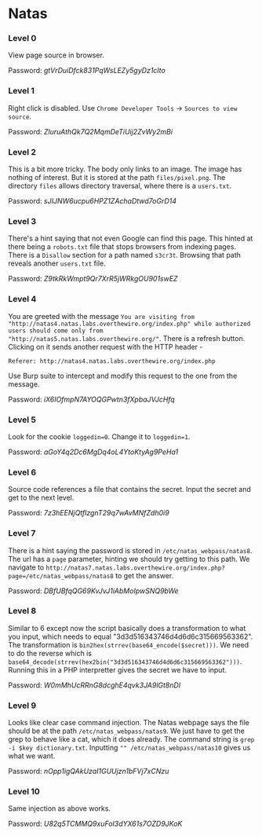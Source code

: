 # Natas

### Level 0

View page source in browser.

Password: *gtVrDuiDfck831PqWsLEZy5gyDz1clto*

### Level 1

Right click is disabled. Use `Chrome Developer Tools` -> `Sources to view source`.

Password: *ZluruAthQk7Q2MqmDeTiUij2ZvWy2mBi*

### Level 2

This is a bit more tricky. The body only links to an image. The image has nothing of interest. But it is stored at the path `files/pixel.png`. The directory `files` allows directory traversal, where there is a `users.txt`.

Password: *sJIJNW6ucpu6HPZ1ZAchaDtwd7oGrD14*

### Level 3

There's a hint saying that not even Google can find this page. This hinted at there being a `robots.txt` file that stops browsers from indexing pages. There is a `Disallow` section for a path named `s3cr3t`. Browsing that path reveals another `users.txt` file.

Password: *Z9tkRkWmpt9Qr7XrR5jWRkgOU901swEZ*

### Level 4

You are greeted with the message `You are visiting from "http://natas4.natas.labs.overthewire.org/index.php" while authorized users should come only from "http://natas5.natas.labs.overthewire.org/"`. There is a refresh button. Clicking on it sends another request with the HTTP header - 
```
Referer: http://natas4.natas.labs.overthewire.org/index.php
```
Use Burp suite to intercept and modify this request to the one from the message.

Password: *iX6IOfmpN7AYOQGPwtn3fXpbaJVJcHfq*

### Level 5
Look for the cookie `loggedin=0`. Change it to `loggedin=1`.

Password: *aGoY4q2Dc6MgDq4oL4YtoKtyAg9PeHa1*

### Level 6
Source code references a file that contains the secret. Input the secret and get to the next level.

Password: *7z3hEENjQtflzgnT29q7wAvMNfZdh0i9*

### Level 7
There is a hint saying the password is stored in `/etc/natas_webpass/natas8`. The url has a `page` parameter, hinting we should try getting to this path. We navigate to `http://natas7.natas.labs.overthewire.org/index.php?page=/etc/natas_webpass/natas8` to get the answer.

Password: *DBfUBfqQG69KvJvJ1iAbMoIpwSNQ9bWe*

### Level 8
Similar to 6 except now the script basically does a transformation to what you input, which needs to equal "3d3d516343746d4d6d6c315669563362". The transformation is `bin2hex(strrev(base64_encode($secret)))`. We need to do the reverse which is `base64_decode(strrev(hex2bin("3d3d516343746d4d6d6c315669563362")))`. Running this in a PHP interpretter gives the secret we have to input.

Password: *W0mMhUcRRnG8dcghE4qvk3JA9lGt8nDl*

### Level 9
Looks like clear case command injection. The Natas webpage says the file should be at the path `/etc/natas_webpass/natas9`. We just have to get the grep to behave like a cat, which it does already. The command string is `grep -i $key dictionary.txt`. Inputting `"" /etc/natas_webpass/natas10` gives us what we want.

Password: *nOpp1igQAkUzaI1GUUjzn1bFVj7xCNzu*

### Level 10
Same injection as above works.

Password: *U82q5TCMMQ9xuFoI3dYX61s7OZD9JKoK*

